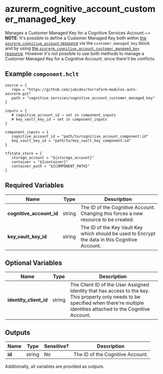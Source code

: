 # azurerm_cognitive_account_customer_managed_key

Manages a Customer Managed Key for a Cognitive Services Account.~> **NOTE:** It's possible to define a Customer Managed Key both within [the `azurerm_cognitive_account` resource](cognitive_account.html) via the `customer_managed_key` block and by using [the `azurerm_cognitive_account_customer_managed_key` resource](cognitive_account_customer_managed_key.html). However it's not possible to use both methods to manage a Customer Managed Key for a Cognitive Account, since there'll be conflicts.

## Example `component.hclt`

```hcl
source = {
   repo = "https://github.com/jumidev/terraform-modules-auto-azurerm.git"   
   path = "cognitive_services/cognitive_account_customer_managed_key"   
}

inputs = {
   # cognitive_account_id → set in component_inputs
   # key_vault_key_id → set in component_inputs
}

component_inputs = {
   cognitive_account_id = "path/to/cognitive_account_component:id"   
   key_vault_key_id = "path/to/key_vault_key_component:id"   
}

tfstate_store = {
   storage_account = "${storage_account}"   
   container = "${container}"   
   container_path = "${COMPONENT_PATH}"   
}

```

## Required Variables

| Name | Type |  Description |
| ---- | --------- |  ----------- |
| **cognitive_account_id** | string |  The ID of the Cognitive Account. Changing this forces a new resource to be created. | 
| **key_vault_key_id** | string |  The ID of the Key Vault Key which should be used to Encrypt the data in this Cognitive Account. | 

## Optional Variables

| Name | Type |  Description |
| ---- | --------- |  ----------- |
| **identity_client_id** | string |  The Client ID of the User Assigned Identity that has access to the key. This property only needs to be specified when there're multiple identities attached to the Cognitive Account. | 



## Outputs

| Name | Type | Sensitive? | Description |
| ---- | ---- | --------- | --------- |
| **id** | string | No  | The ID of the Cognitive Account. | 

Additionally, all variables are provided as outputs.
